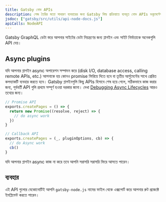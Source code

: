 ```yaml
---
title: Gatsby নোড APIs
description: পেজ তৈরির মতো সাধারণ ব্যবহারের জন্য Gatsby বিল্ড প্রক্রিয়াতে ব্যবহৃত নোড APIs ডকুমেন্টেশন
jsdoc: ["gatsby/src/utils/api-node-docs.js"]
apiCalls: NodeAPI
---
```


Gatsby GraphQL ডেটা স্তরে আপনার সাইটের ডেটা নিয়ন্ত্রণের জন্য প্লাগইন এবং সাইট নির্মাতাকে অনেকগুলি API দেয়।

## Async plugins

যদি আপনার প্লাগইন async অপারেশন সম্পাদন করে (disk I/O, database access, calling remote APIs, etc.) আপনাকে হয় কোনও promise ফিরিয়ে দিতে হবে বা তৃতীয় আর্গুমেন্টের সাথে প্রেরিত কলব্যাকটি ব্যবহার করতে হবে। Gatsby প্লাগইনগুলি কিছু APIs হিসাবে শেষ হয়ে গেলে, সঠিকভাবে কাজ করার জন্য, পূর্ববর্তী API গুলি প্রথমে সম্পূর্ণ হওয়া দরকার জানা। দেখা [Debugging Async Lifecycles](/docs/debugging-async-lifecycles/) আরও তথ্যের জন্য।

```javascript
// Promise API
exports.createPages = () => {
  return new Promise((resolve, reject) => {
    // do async work
  })
}

// Callback API
exports.createPages = (_, pluginOptions, cb) => {
  // do Async work
  cb()
}
```

যদি আপনার প্লাগইন async কাজ না করে তবে আপনি সরাসরি সরাসরি ফিরে আসতে পারেন।

## ব্যবহার

এই API গুলোর যেকোনোটিই আপনি `gatsby-node.js` নামের ফাইল থেকে এক্সপোর্ট করে আপনার রুট প্রজেক্টে ইমপ্লিমেন্ট করতে পারেন।

